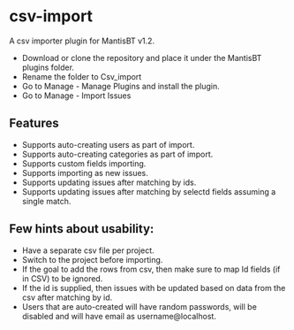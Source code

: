 csv-import
==========

A csv importer plugin for MantisBT v1.2.

- Download or clone the repository and place it under the MantisBT plugins folder.
- Rename the folder to Csv_import
- Go to Manage - Manage Plugins and install the plugin.
- Go to Manage - Import Issues

Features
--------
- Supports auto-creating users as part of import.
- Supports auto-creating categories as part of import.
- Supports custom fields importing.
- Supports importing as new issues.
- Supports updating issues after matching by ids.
- Supports updating issues after matching by selectd fields assuming a single match.

Few hints about usability:
--------------------------
- Have a separate csv file per project.
- Switch to the project before importing.
- If the goal to add the rows from csv, then make sure to map Id fields (if in CSV) to be ignored.
- If the id is supplied, then issues with be updated based on data from the csv after matching by id.
- Users that are auto-created will have random passwords, will be disabled and will have email as username@localhost.
